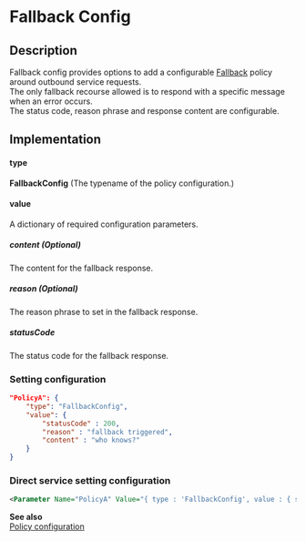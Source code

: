 # Fallback Config

## Description
Fallback config provides options to add a configurable [Fallback](https://github.com/App-vNext/Polly/wiki/Fallback) policy around outbound service requests.<br/>
The only fallback recourse allowed is to respond with a specific message when an error occurs.<br/>
The status code, reason phrase and response content are configurable.

## Implementation
#### type
__FallbackConfig__ (The typename of the policy configuration.)

#### value
A dictionary of required configuration parameters.

##### content (Optional)
The content for the fallback response.

##### reason (Optional)
The reason phrase to set in the fallback response.

##### statusCode
The status code for the fallback response.

### Setting configuration
```json
"PolicyA": {
    "type": "FallbackConfig",
    "value": {
        "statusCode" : 200,
        "reason" : "fallback triggered",
        "content" : "who knows?"
    }
}
```

### Direct service setting configuration
```xml
<Parameter Name="PolicyA" Value="{ type : 'FallbackConfig', value : { statusCode : 200, reason : 'fallback triggered', content : 'who knows?' } }" />
```

__See also__<br/>
[Policy configuration](./Policy.md)